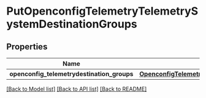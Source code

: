 # PutOpenconfigTelemetryTelemetrySystemDestinationGroups

## Properties
Name | Type | Description | Notes
------------ | ------------- | ------------- | -------------
**openconfig_telemetrydestination_groups** | [**OpenconfigTelemetryTelemetrySystemOpenconfigtelemetrytelemetrysystemDestinationgroups**](OpenconfigTelemetryTelemetrySystemOpenconfigtelemetrytelemetrysystemDestinationgroups.md) |  | [optional] 

[[Back to Model list]](../README.md#documentation-for-models) [[Back to API list]](../README.md#documentation-for-api-endpoints) [[Back to README]](../README.md)


